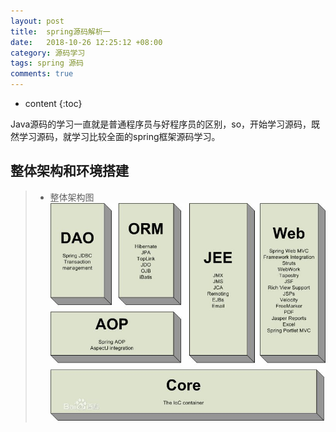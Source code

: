 ```yaml
---
layout: post
title:  spring源码解析一
date:   2018-10-26 12:25:12 +08:00
category: 源码学习
tags: spring 源码
comments: true
---
```


* content
{:toc}

Java源码的学习一直就是普通程序员与好程序员的区别，so，开始学习源码，既然学习源码，就学习比较全面的spring框架源码学习。




## 整体架构和环境搭建

>- 整体架构图
>![spring架构图](https://github.com/qiuyadongsite/qiuyadongsite.github.io/blob/master/_posts/images/spring-constructor.jpg)
